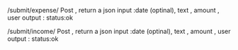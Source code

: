 /submit/expense/
    Post , return a json
    input :date (optinal), text , amount , user
    output : status:ok
    
    
/submit/income/
    Post , return a json
    input :date (optinal), text , amount , user
    output : status:ok